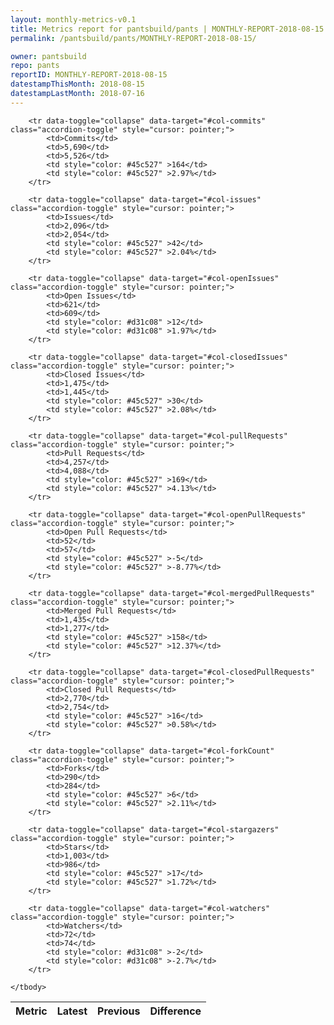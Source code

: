 ```yaml
---
layout: monthly-metrics-v0.1
title: Metrics report for pantsbuild/pants | MONTHLY-REPORT-2018-08-15 | 2018-08-15
permalink: /pantsbuild/pants/MONTHLY-REPORT-2018-08-15/

owner: pantsbuild
repo: pants
reportID: MONTHLY-REPORT-2018-08-15
datestampThisMonth: 2018-08-15
datestampLastMonth: 2018-07-16
---
```



<table class="table table-condensed" style="border-collapse:collapse;">
    <thead>
    <tr>
        <th>Metric</th>
        <th>Latest</th>
        <th>Previous</th>
        <th colspan="2" style="text-align: center;">Difference</th>
    </tr>
    </thead>
    <tbody>

        <tr data-toggle="collapse" data-target="#col-commits" class="accordion-toggle" style="cursor: pointer;">
            <td>Commits</td>
            <td>5,690</td>
            <td>5,526</td>
            <td style="color: #45c527" >164</td>
            <td style="color: #45c527" >2.97%</td>
        </tr>
        
        <tr data-toggle="collapse" data-target="#col-issues" class="accordion-toggle" style="cursor: pointer;">
            <td>Issues</td>
            <td>2,096</td>
            <td>2,054</td>
            <td style="color: #45c527" >42</td>
            <td style="color: #45c527" >2.04%</td>
        </tr>
        
        <tr data-toggle="collapse" data-target="#col-openIssues" class="accordion-toggle" style="cursor: pointer;">
            <td>Open Issues</td>
            <td>621</td>
            <td>609</td>
            <td style="color: #d31c08" >12</td>
            <td style="color: #d31c08" >1.97%</td>
        </tr>
        
        <tr data-toggle="collapse" data-target="#col-closedIssues" class="accordion-toggle" style="cursor: pointer;">
            <td>Closed Issues</td>
            <td>1,475</td>
            <td>1,445</td>
            <td style="color: #45c527" >30</td>
            <td style="color: #45c527" >2.08%</td>
        </tr>
        
        <tr data-toggle="collapse" data-target="#col-pullRequests" class="accordion-toggle" style="cursor: pointer;">
            <td>Pull Requests</td>
            <td>4,257</td>
            <td>4,088</td>
            <td style="color: #45c527" >169</td>
            <td style="color: #45c527" >4.13%</td>
        </tr>
        
        <tr data-toggle="collapse" data-target="#col-openPullRequests" class="accordion-toggle" style="cursor: pointer;">
            <td>Open Pull Requests</td>
            <td>52</td>
            <td>57</td>
            <td style="color: #45c527" >-5</td>
            <td style="color: #45c527" >-8.77%</td>
        </tr>
        
        <tr data-toggle="collapse" data-target="#col-mergedPullRequests" class="accordion-toggle" style="cursor: pointer;">
            <td>Merged Pull Requests</td>
            <td>1,435</td>
            <td>1,277</td>
            <td style="color: #45c527" >158</td>
            <td style="color: #45c527" >12.37%</td>
        </tr>
        
        <tr data-toggle="collapse" data-target="#col-closedPullRequests" class="accordion-toggle" style="cursor: pointer;">
            <td>Closed Pull Requests</td>
            <td>2,770</td>
            <td>2,754</td>
            <td style="color: #45c527" >16</td>
            <td style="color: #45c527" >0.58%</td>
        </tr>
        
        <tr data-toggle="collapse" data-target="#col-forkCount" class="accordion-toggle" style="cursor: pointer;">
            <td>Forks</td>
            <td>290</td>
            <td>284</td>
            <td style="color: #45c527" >6</td>
            <td style="color: #45c527" >2.11%</td>
        </tr>
        
        <tr data-toggle="collapse" data-target="#col-stargazers" class="accordion-toggle" style="cursor: pointer;">
            <td>Stars</td>
            <td>1,003</td>
            <td>986</td>
            <td style="color: #45c527" >17</td>
            <td style="color: #45c527" >1.72%</td>
        </tr>
        
        <tr data-toggle="collapse" data-target="#col-watchers" class="accordion-toggle" style="cursor: pointer;">
            <td>Watchers</td>
            <td>72</td>
            <td>74</td>
            <td style="color: #d31c08" >-2</td>
            <td style="color: #d31c08" >-2.7%</td>
        </tr>
        
    </tbody>
</table>
